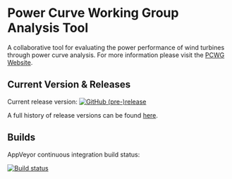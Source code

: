 # Power Curve Working Group Analysis Tool
A collaborative tool for evaluating the power performance of wind turbines through power curve analysis.
For more information please visit the [PCWG Website](http://www.pcwg.org).

## Current Version & Releases

Current release version:
[![GitHub (pre-)release](https://img.shields.io/github/release/peterdougstuart/PCWG/all.svg)](https://github.com/peterdougstuart/PCWG/releases)

A full history of release versions can be found [here](https://github.com/peterdougstuart/PCWG/releases).

## Builds
AppVeyor continuous integration build status: 

[![Build status](https://ci.appveyor.com/api/projects/status/v7385dr5ina75l6x?svg=true)](https://ci.appveyor.com/project/peterdougstuart/pcwg)
